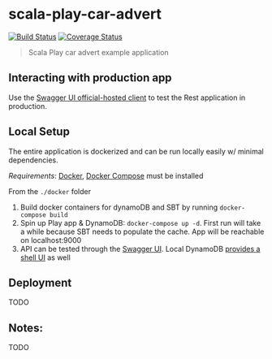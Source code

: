 scala-play-car-advert
=====================

[![Build Status][travis-image]][travis-url] [![Coverage Status][coveralls-image]][coveralls-url]

> Scala Play car advert example application

## Interacting with production app

Use the [Swagger UI official-hosted client](http://petstore.swagger.io/?url=http://host_goes_here_once_deployed/swagger/car/adverts/spec.yml) to test the Rest application in production. 

## Local Setup

The entire application is dockerized and can be run locally easily w/ minimal dependencies.

*Requirements*: [Docker](https://docs.docker.com/engine/installation/), [Docker Compose](https://docs.docker.com/compose/install/) must be installed

From the `./docker` folder
1. Build docker containers for dynamoDB and SBT by running `docker-compose build`
2. Spin up Play app & DynamoDB: `docker-compose up -d`. First run will take a while because SBT needs to populate the cache. App will be reachable on localhost:9000
3. API can be tested through the [Swagger UI](http://petstore.swagger.io/?url=http://localhost:9000/swagger/car/adverts/spec.yml). Local DynamoDB [provides a shell UI](http://localhost:8000/shell/) as well       

## Deployment

TODO

## Notes:

TODO

[travis-url]: https://travis-ci.org/inakianduaga/scala-play-car-advert
[travis-image]: https://travis-ci.org/inakianduaga/scala-play-car-advert.svg?branch=master

[coveralls-url]: https://coveralls.io/r/inakianduaga/scala-play-car-advert
[coveralls-image]: https://coveralls.io/repos/inakianduaga/scala-play-car-advert/badge.png
